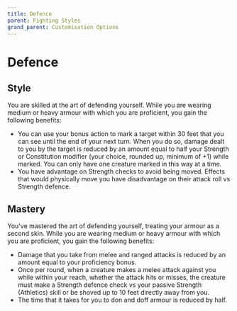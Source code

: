 ```yaml
---
title: Defence
parent: Fighting Styles
grand_parent: Customisation Options
---
```


# Defence

## Style
You are skilled at the art of defending yourself. While you are wearing medium or heavy armour with which you are proficient, you gain the following benefits:
- You can use your bonus action to mark a target within 30 feet that you can see until the end of your next turn. When you do so, damage dealt to you by the target is reduced by an amount equal to half your Strength or Constitution modifier (your choice, rounded up, minimum of +1) while marked. You can only have one creature marked in this way at a time.
- You have advantage on Strength checks to avoid being moved. Effects that would physically move you have disadvantage on their attack roll vs Strength defence.

## Mastery
You've mastered the art of defending yourself, treating your armour as a second skin. While you are wearing medium or heavy armour with which you are proficient, you gain the following benefits:
- Damage that you take from melee and ranged attacks is reduced by an amount equal to your proficiency bonus.
- Once per round, when a creature makes a melee attack against you while within your reach, whether the attack hits or misses, the creature must make a Strength defence check vs your passive Strength (Athletics) skill or be shoved up to 10 feet directly away from you.
- The time that it takes for you to don and doff armour is reduced by half.
